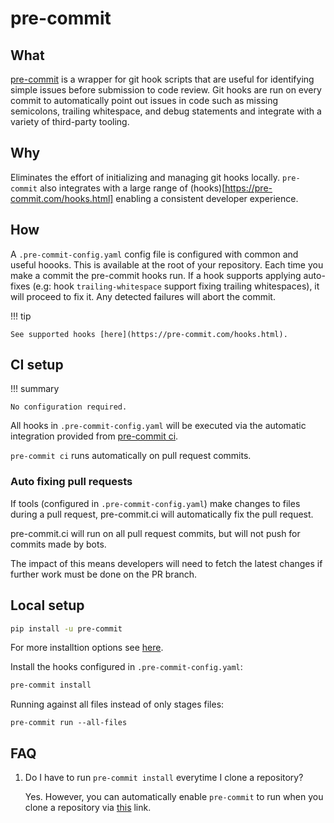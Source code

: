 # pre-commit

## What

[pre-commit](https://pre-commit.com/) is a wrapper for git hook scripts that are useful for identifying simple issues before submission to code review. Git hooks are run on every commit to automatically point out issues in code such as missing semicolons, trailing whitespace, and debug statements and integrate with a variety of third-party tooling.

## Why

Eliminates the effort of initializing and managing git hooks locally. `pre-commit` also integrates with a large range of (hooks)[https://pre-commit.com/hooks.html] enabling a consistent developer experience.

## How

A `.pre-commit-config.yaml` config file is configured with common and useful hoooks. This is available at the root of your repository. Each time you make a commit the pre-commit hooks run.  If a hook supports applying auto-fixes (e.g: hook `trailing-whitespace` support fixing trailing whitespaces), it will proceed to fix it.
Any detected failures will abort the commit.

!!! tip

    See supported hooks [here](https://pre-commit.com/hooks.html).

## CI setup

!!! summary

    No configuration required.

All hooks in `.pre-commit-config.yaml` will be executed via the automatic integration provided from [pre-commit ci](https://pre-commit.ci/).

`pre-commit ci` runs automatically on pull request commits.

### Auto fixing pull requests

If tools (configured in `.pre-commit-config.yaml`) make changes to files during a pull request, pre-commit.ci will automatically fix the pull request.

pre-commit.ci will run on all pull request commits, but will not push for commits made by bots.

The impact of this means developers will need to fetch the latest changes if further work must be done on the PR branch.

## Local setup

```bash
pip install -u pre-commit
```

For more installtion options see [here](https://commitizen-tools.github.io/commitizen/#installation).

Install the hooks configured in `.pre-commit-config.yaml`:

```bash
pre-commit install
```

Running against all files instead of only stages files:

```
pre-commit run --all-files
```

## FAQ

1. Do I have to run `pre-commit install` everytime I clone a repository?

    Yes. However, you can automatically enable `pre-commit` to run when you clone a repository via [this](https://pre-commit.com/#automatically-enabling-pre-commit-on-repositories) link.
